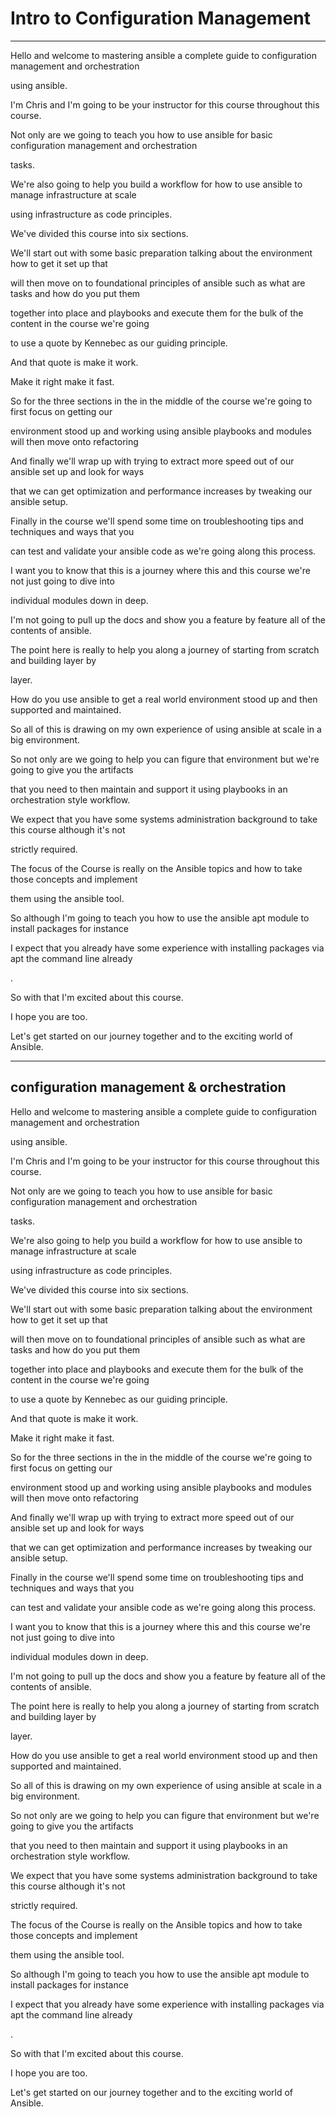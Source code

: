 # Intro to Configuration Management
---
Hello and welcome to mastering ansible a complete guide to configuration management and orchestration

using ansible.

I'm Chris and I'm going to be your instructor for this course throughout this course.

Not only are we going to teach you how to use ansible for basic configuration management and orchestration

tasks.

We're also going to help you build a workflow for how to use ansible to manage infrastructure at scale

using infrastructure as code principles.

We've divided this course into six sections.

We'll start out with some basic preparation talking about the environment how to get it set up that

will then move on to foundational principles of ansible such as what are tasks and how do you put them

together into place and playbooks and execute them for the bulk of the content in the course we're going

to use a quote by Kennebec as our guiding principle.

And that quote is make it work.

Make it right make it fast.

So for the three sections in the in the middle of the course we're going to first focus on getting our

environment stood up and working using ansible playbooks and modules will then move onto refactoring


And finally we'll wrap up with trying to extract more speed out of our ansible set up and look for ways

that we can get optimization and performance increases by tweaking our ansible setup.

Finally in the course we'll spend some time on troubleshooting tips and techniques and ways that you

can test and validate your ansible code as we're going along this process.

I want you to know that this is a journey where this and this course we're not just going to dive into

individual modules down in deep.

I'm not going to pull up the docs and show you a feature by feature all of the contents of ansible.

The point here is really to help you along a journey of starting from scratch and building layer by

layer.

How do you use ansible to get a real world environment stood up and then supported and maintained.

So all of this is drawing on my own experience of using ansible at scale in a big environment.

So not only are we going to help you can figure that environment but we're going to give you the artifacts

that you need to then maintain and support it using playbooks in an orchestration style workflow.

We expect that you have some systems administration background to take this course although it's not

strictly required.

The focus of the Course is really on the Ansible topics and how to take those concepts and implement

them using the ansible tool.

So although I'm going to teach you how to use the ansible apt module to install packages for instance

I expect that you already have some experience with installing packages via apt the command line already

.

So with that I'm excited about this course.

I hope you are too.

Let's get started on our journey together and to the exciting world of Ansible.

---
## configuration management & orchestration

Hello and welcome to mastering ansible a complete guide to configuration management and orchestration

using ansible.

I'm Chris and I'm going to be your instructor for this course throughout this course.

Not only are we going to teach you how to use ansible for basic configuration management and orchestration

tasks.

We're also going to help you build a workflow for how to use ansible to manage infrastructure at scale

using infrastructure as code principles.

We've divided this course into six sections.

We'll start out with some basic preparation talking about the environment how to get it set up that

will then move on to foundational principles of ansible such as what are tasks and how do you put them

together into place and playbooks and execute them for the bulk of the content in the course we're going

to use a quote by Kennebec as our guiding principle.

And that quote is make it work.

Make it right make it fast.

So for the three sections in the in the middle of the course we're going to first focus on getting our

environment stood up and working using ansible playbooks and modules will then move onto refactoring


And finally we'll wrap up with trying to extract more speed out of our ansible set up and look for ways

that we can get optimization and performance increases by tweaking our ansible setup.

Finally in the course we'll spend some time on troubleshooting tips and techniques and ways that you

can test and validate your ansible code as we're going along this process.

I want you to know that this is a journey where this and this course we're not just going to dive into

individual modules down in deep.

I'm not going to pull up the docs and show you a feature by feature all of the contents of ansible.

The point here is really to help you along a journey of starting from scratch and building layer by

layer.

How do you use ansible to get a real world environment stood up and then supported and maintained.

So all of this is drawing on my own experience of using ansible at scale in a big environment.

So not only are we going to help you can figure that environment but we're going to give you the artifacts

that you need to then maintain and support it using playbooks in an orchestration style workflow.

We expect that you have some systems administration background to take this course although it's not

strictly required.

The focus of the Course is really on the Ansible topics and how to take those concepts and implement

them using the ansible tool.

So although I'm going to teach you how to use the ansible apt module to install packages for instance

I expect that you already have some experience with installing packages via apt the command line already

.

So with that I'm excited about this course.

I hope you are too.

Let's get started on our journey together and to the exciting world of Ansible.
